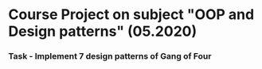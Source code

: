 # Course Project on subject "OOP and Design patterns" (05.2020)

### Task - Implement 7 design patterns of Gang of Four
